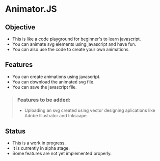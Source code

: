 # Animator.JS

## Objective
- This is like a code playground for beginner's to learn javascript.
- You can animate svg elements using javascript and have fun.
- You can also use the code to create your own animations.

## Features
- You can create animations using javascript.
- You can download the animated svg file.
- You can save the javascript file.
> ### Features to be added:
> - Uploading an svg created using vector designing aplications like Adobe Illustrator and Inkscape.

## Status
- This is a work in progress.
- It is currently in alpha stage.
- Some features are not yet implemented properly.
